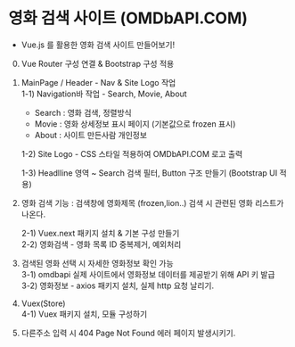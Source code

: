 
# 영화 검색 사이트 (OMDbAPI.COM)

- Vue.js 를 활용한 영화 검색 사이트 만들어보기!

0) Vue Router 구성 연결 & Bootstrap 구성 적용

1) MainPage / Header - Nav & Site Logo 작업<br/>
   1-1) Navigation바 작업 - Search, Movie, About
      - Search : 영화 검색, 정렬방식
      - Movie  : 영화 상세정보 표시 페이지 (기본값으로 frozen 표시)
      - About  : 사이트 만든사람 개인정보

   1-2) Site Logo - CSS 스타일 적용하여 OMDbAPI.COM 로고 출력

   1-3) Headlline 영역 ~ Search 검색 필터, Button 구조 만들기 (Bootstrap UI 적용)

2) 영화 검색 기능 
  : 검색창에 영화제목 (frozen,lion..) 검색 시 관련된 영화 리스트가 나온다.

   2-1) Vuex.next 패키지 설치 & 기본 구성 만들기<br/>
   2-2) 영화검색 - 영화 목록 ID 중복제거, 예외처리

3) 검색된 영화 선택 시 자세한 영화정보 확인 가능<br/>
   3-1) omdbapi 실제 사이트에서 영화정보 데이터를 제공받기 위해 API 키 발급<br/>
   3-2) 영화정보 - axios 패키지 설치, 실제 http 요청 날리기.

4) Vuex(Store)<br/>
  4-1) Vuex 패키지 설치, 모듈 구성하기

5) 다른주소 입력 시 404 Page Not Found 에러 페이지 발생시키기.
